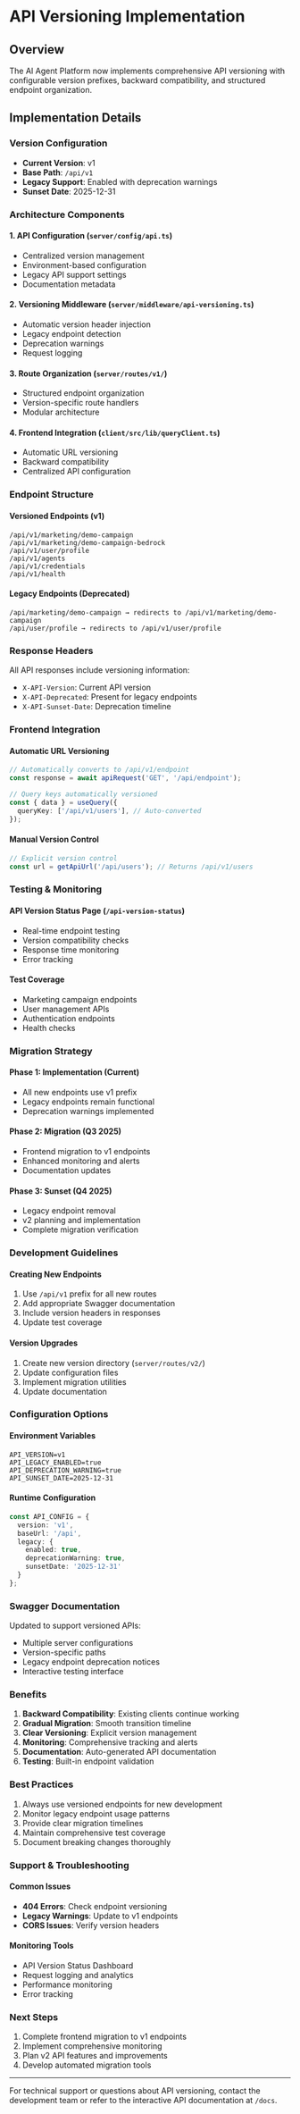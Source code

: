 # API Versioning Implementation

## Overview

The AI Agent Platform now implements comprehensive API versioning with configurable version prefixes, backward compatibility, and structured endpoint organization.

## Implementation Details

### Version Configuration
- **Current Version**: v1
- **Base Path**: `/api/v1`
- **Legacy Support**: Enabled with deprecation warnings
- **Sunset Date**: 2025-12-31

### Architecture Components

#### 1. API Configuration (`server/config/api.ts`)
- Centralized version management
- Environment-based configuration
- Legacy API support settings
- Documentation metadata

#### 2. Versioning Middleware (`server/middleware/api-versioning.ts`)
- Automatic version header injection
- Legacy endpoint detection
- Deprecation warnings
- Request logging

#### 3. Route Organization (`server/routes/v1/`)
- Structured endpoint organization
- Version-specific route handlers
- Modular architecture

#### 4. Frontend Integration (`client/src/lib/queryClient.ts`)
- Automatic URL versioning
- Backward compatibility
- Centralized API configuration

### Endpoint Structure

#### Versioned Endpoints (v1)
```
/api/v1/marketing/demo-campaign
/api/v1/marketing/demo-campaign-bedrock
/api/v1/user/profile
/api/v1/agents
/api/v1/credentials
/api/v1/health
```

#### Legacy Endpoints (Deprecated)
```
/api/marketing/demo-campaign → redirects to /api/v1/marketing/demo-campaign
/api/user/profile → redirects to /api/v1/user/profile
```

### Response Headers

All API responses include versioning information:
- `X-API-Version`: Current API version
- `X-API-Deprecated`: Present for legacy endpoints
- `X-API-Sunset-Date`: Deprecation timeline

### Frontend Integration

#### Automatic URL Versioning
```typescript
// Automatically converts to /api/v1/endpoint
const response = await apiRequest('GET', '/api/endpoint');

// Query keys automatically versioned
const { data } = useQuery({
  queryKey: ['/api/v1/users'], // Auto-converted
});
```

#### Manual Version Control
```typescript
// Explicit version control
const url = getApiUrl('/api/users'); // Returns /api/v1/users
```

### Testing & Monitoring

#### API Version Status Page (`/api-version-status`)
- Real-time endpoint testing
- Version compatibility checks
- Response time monitoring
- Error tracking

#### Test Coverage
- Marketing campaign endpoints
- User management APIs
- Authentication endpoints
- Health checks

### Migration Strategy

#### Phase 1: Implementation (Current)
- All new endpoints use v1 prefix
- Legacy endpoints remain functional
- Deprecation warnings implemented

#### Phase 2: Migration (Q3 2025)
- Frontend migration to v1 endpoints
- Enhanced monitoring and alerts
- Documentation updates

#### Phase 3: Sunset (Q4 2025)
- Legacy endpoint removal
- v2 planning and implementation
- Complete migration verification

### Development Guidelines

#### Creating New Endpoints
1. Use `/api/v1` prefix for all new routes
2. Add appropriate Swagger documentation
3. Include version headers in responses
4. Update test coverage

#### Version Upgrades
1. Create new version directory (`server/routes/v2/`)
2. Update configuration files
3. Implement migration utilities
4. Update documentation

### Configuration Options

#### Environment Variables
```env
API_VERSION=v1
API_LEGACY_ENABLED=true
API_DEPRECATION_WARNING=true
API_SUNSET_DATE=2025-12-31
```

#### Runtime Configuration
```typescript
const API_CONFIG = {
  version: 'v1',
  baseUrl: '/api',
  legacy: {
    enabled: true,
    deprecationWarning: true,
    sunsetDate: '2025-12-31'
  }
};
```

### Swagger Documentation

Updated to support versioned APIs:
- Multiple server configurations
- Version-specific paths
- Legacy endpoint deprecation notices
- Interactive testing interface

### Benefits

1. **Backward Compatibility**: Existing clients continue working
2. **Gradual Migration**: Smooth transition timeline
3. **Clear Versioning**: Explicit version management
4. **Monitoring**: Comprehensive tracking and alerts
5. **Documentation**: Auto-generated API documentation
6. **Testing**: Built-in endpoint validation

### Best Practices

1. Always use versioned endpoints for new development
2. Monitor legacy endpoint usage patterns
3. Provide clear migration timelines
4. Maintain comprehensive test coverage
5. Document breaking changes thoroughly

### Support & Troubleshooting

#### Common Issues
- **404 Errors**: Check endpoint versioning
- **Legacy Warnings**: Update to v1 endpoints
- **CORS Issues**: Verify version headers

#### Monitoring Tools
- API Version Status Dashboard
- Request logging and analytics
- Performance monitoring
- Error tracking

### Next Steps

1. Complete frontend migration to v1 endpoints
2. Implement comprehensive monitoring
3. Plan v2 API features and improvements
4. Develop automated migration tools

---

For technical support or questions about API versioning, contact the development team or refer to the interactive API documentation at `/docs`.